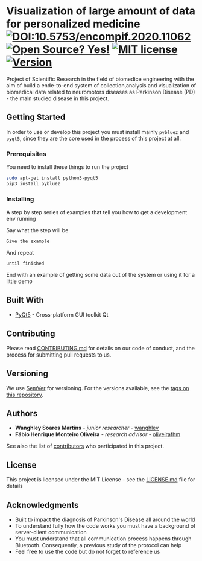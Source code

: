 # Visualization of large amount of data for personalized medicine<br>[![DOI:10.5753/encompif.2020.11062](https://zenodo.org/badge/DOI/10.5753/encompif.2020.11062.svg)](https://doi.org/10.5753/encompif.2020.11062) [![Open Source? Yes!](https://badgen.net/badge/Open%20Source%20%3F/Yes%21/blue?icon=github)](https://github.com/Wanghley/PIBIC-Strategies-Data-Visualization-Medicine/) [![MIT license](https://img.shields.io/badge/License-MIT-blue.svg)](https://lbesson.mit-license.org/) [![Version](https://img.shields.io/badge/Version-0.0.2-blue.svg)](https://lbesson.mit-license.org/)<br>
Project of Scientific Research in the field of biomedice engineering with the aim of build a ende-to-end system of collection,analysis and visualization of biomedical data related to neuromotors diseases as Parkinson Disease (PD) - the main studied disease in this project.

## Getting Started

In order to use or develop this project you must install mainly ```pybluez``` and ``pyqt5``, since they are the core used in the process of this project at all.

### Prerequisites

You need to install these things to run the project

```bash
sudo apt-get install python3-pyqt5
pip3 install pybluez
```

### Installing

A step by step series of examples that tell you how to get a development env running

Say what the step will be

```
Give the example
```

And repeat

```
until finished
```

End with an example of getting some data out of the system or using it for a little demo

## Built With

* [PyQt5](https://pypi.org/project/PyQt5/) - Cross-platform GUI toolkit Qt

## Contributing

Please read [CONTRIBUTING.md](https://gist.github.com/Wanghley/8d237a5e568b4e3149c0166dd010e375) for details on our code of conduct, and the process for submitting pull requests to us.

## Versioning

We use [SemVer](http://semver.org/) for versioning. For the versions available, see the [tags on this repository](https://github.com/your/project/tags). 

## Authors

* **Wanghley Soares Martins** - *junior researcher* - [wanghley](https://github.com/wanghley)
* **Fábio Henrique Monteiro Oliveira** - *research advisor* - [oliveirafhm](https://github.com/oliveirafhm)

See also the list of [contributors](https://github.com/Wanghley/PIBIC-Strategies-Data-Visualization-Medicine/contributors) who participated in this project.

## License

This project is licensed under the MIT License - see the [LICENSE.md](LICENSE.md) file for details

## Acknowledgments

* Built to impact the diagnosis of Parkinson's Disease all around the world
* To understand fully how the code works you must have a background of server-client communication
* You must understand that all communication process happens through Bluetooth. Consequently, a previous study of the protocol can help
* Feel free to use the code but do not forget to reference us
